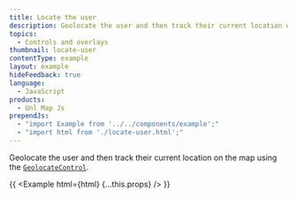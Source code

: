 ```yaml
---
title: Locate the user
description: Geolocate the user and then track their current location on the map using the GeolocateControl.
topics:
  - Controls and overlays
thumbnail: locate-user
contentType: example
layout: example
hideFeedback: true
language:
  - JavaScript
products:
  - Unl Map Js
prependJs:
  - "import Example from '../../components/example';"
  - "import html from './locate-user.html';"
---
```


Geolocate the user and then track their current location on the map using the [`GeolocateControl`](https://u-n-l.github.io/unl-map-js-docs/api/markers/#geolocatecontrol).

{{ <Example html={html} {...this.props} /> }}
